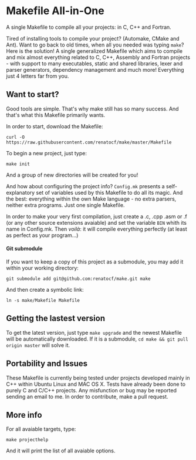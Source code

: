 Makefile All-in-One
=====================

A single Makefile to compile all your projects: in C, C++ and Fortran.

Tired of installing tools to compile your project? (Automake, CMake
and Ant). Want to go back to old times, when all you needed was typing 
`make`? Here is the solution! A single generalized Makefile which aims 
to compile and mix almost everything related to C, C++, Assembly and 
Fortran projects - with support to many executables, static and shared 
libraries, lexer and parser generators, dependency management and much 
more! Everything just 4 letters far from you.

## Want to start? ##

Good tools are simple. That's why make still has so many success. And
that's what this Makefile primarily wants.

In order to start, download the Makefile:

    curl -O https://raw.githubusercontent.com/renatocf/make/master/Makefile

To begin a new project, just type:

    make init

And a group of new directories will be created for you!

And how about configuring the project info? `Config.mk` presents a
self-explanatory set of variables used by this Makefile to do all its
magic. And the best: everything within the own Make language - no 
extra parsers, neither extra programs. Just one single Makefile.

In order to make your very first compilation, just create a .c, .cpp
.asm or .f (or any other source extensions avaiable) and set the 
variable `BIN` whith its name in Config.mk. Then  *voilà*: it will
compile everything perfectly (at least as perfect as your program...)

#### Git submodule ####

If you want to keep a copy of this project as a submodule, you may
add it within your working directory:

    git submodule add git@github.com:renatocf/make.git make

And then create a symbolic link:

    ln -s make/Makefile Makefile

## Getting the lastest version ##

To get the latest version, just type `make upgrade` and the newest 
Makefile will be automatically downloaded. If it is a submodule,
`cd make && git pull origin master` will solve it.

## Portability and Issues ##

These Makefile is currently being tested under projects developed mainly
in C++ within Ubuntu Linux and MAC OS X. Tests have already been done
to purely C and C/C++ projects. Any misfunction or bug may be reported 
sending an email to me. In order to contribute, make a pull request.

## More info ##

For all avaiable targets, type:

    make projecthelp

And it will print the list of all avaiable options.

